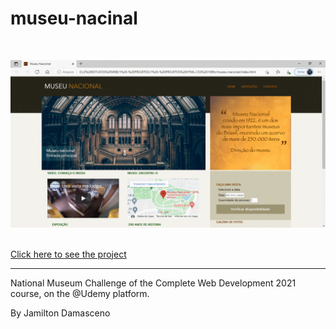 # museu-nacinal
</br>

![Presentation](https://github.com/IsadoraVanderlan/site-museu-nacional/blob/main/presentation.gif)

<br/> 
<a href="https://isadoravanderlan.github.io/site-museu-nacional/ ">Click here to see the project</a>
<br/><hr/>

 National Museum Challenge of the Complete Web Development 2021 course, on the @Udemy platform.
 
 By Jamilton Damasceno 
